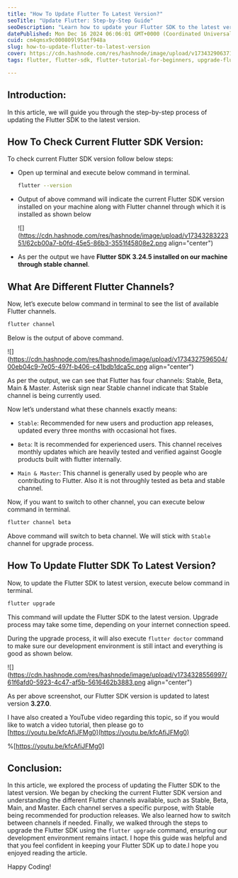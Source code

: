 ```yaml
---
title: "How To Update Flutter To Latest Version?"
seoTitle: "Update Flutter: Step-by-Step Guide"
seoDescription: "Learn how to update your Flutter SDK to the latest version with this step-by-step guide, including channel information and helpful tips"
datePublished: Mon Dec 16 2024 06:06:01 GMT+0000 (Coordinated Universal Time)
cuid: cm4qmsx9c000809l95atf948a
slug: how-to-update-flutter-to-latest-version
cover: https://cdn.hashnode.com/res/hashnode/image/upload/v1734329063715/450d04de-03ce-44f6-867a-96c3b770657a.png
tags: flutter, flutter-sdk, flutter-tutorial-for-beginners, upgrade-flutter-sdk

---
```


## Introduction:

In this article, we will guide you through the step-by-step process of updating the Flutter SDK to the latest version.

## How To Check Current Flutter SDK Version:

To check current Flutter SDK version follow below steps:

* Open up terminal and execute below command in terminal.
    
    ```bash
    flutter --version
    ```
    
* Output of above command will indicate the current Flutter SDK version installed on your machine along with Flutter channel through which it is installed as shown below
    
    ![](https://cdn.hashnode.com/res/hashnode/image/upload/v1734328322351/62cb00a7-b0fd-45e5-86b3-3551f45808e2.png align="center")
    
* As per the output we have **Flutter SDK 3.24.5 installed on our machine through stable channel**.
    

## What Are Different Flutter Channels?

Now, let’s execute below command in terminal to see the list of available Flutter channels.

```bash
flutter channel
```

Below is the output of above command.

![](https://cdn.hashnode.com/res/hashnode/image/upload/v1734327596504/00eb04c9-7e05-497f-b406-c41bdb1dca5c.png align="center")

As per the output, we can see that Flutter has four channels: Stable, Beta, Main & Master. Asterisk sign near Stable channel indicate that Stable channel is being currently used.

Now let’s understand what these channels exactly means:

* `Stable`: Recommended for new users and production app releases, updated every three months with occasional hot fixes.
    
* `Beta`: It is recommended for experienced users. This channel receives monthly updates which are heavily tested and verified against Google products built with flutter internally.
    
* `Main & Master`: This channel is generally used by people who are contributing to Flutter. Also it is not throughly tested as beta and stable channel.
    

Now, if you want to switch to other channel, you can execute below command in terminal.

```bash
flutter channel beta
```

Above command will switch to beta channel. We will stick with `Stable` channel for upgrade process.

## How To Update Flutter SDK To Latest Version?

Now, to update the Flutter SDK to latest version, execute below command in terminal.

```bash
flutter upgrade
```

This command will update the Flutter SDK to the latest version. Upgrade process may take some time, depending on your internet connection speed.

During the upgrade process, it will also execute `flutter doctor` command to make sure our development environment is still intact and everything is good as shown below.

![](https://cdn.hashnode.com/res/hashnode/image/upload/v1734328556997/61f6afd0-5923-4c47-af5b-5616462b3883.png align="center")

As per above screenshot, our Flutter SDK version is updated to latest version **3.27.0**.

I have also created a YouTube video regarding this topic, so if you would like to watch a video tutorial, then please go to [https://youtu.be/kfcAfiJFMg0](https://youtu.be/kfcAfiJFMg0)

%[https://youtu.be/kfcAfiJFMg0] 

## Conclusion:

In this article, we explored the process of updating the Flutter SDK to the latest version. We began by checking the current Flutter SDK version and understanding the different Flutter channels available, such as Stable, Beta, Main, and Master. Each channel serves a specific purpose, with Stable being recommended for production releases. We also learned how to switch between channels if needed. Finally, we walked through the steps to upgrade the Flutter SDK using the `flutter upgrade` command, ensuring our development environment remains intact. I hope this guide was helpful and that you feel confident in keeping your Flutter SDK up to date.I hope you enjoyed reading the article.

Happy Coding!